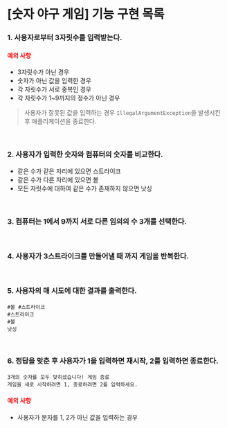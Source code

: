 # [숫자 야구 게임] 기능 구현 목록

### 1. 사용자로부터 3자릿수를 입력받는다.

#### <span style="color:red">예외 사항</span>
- 3자릿수가 아닌 경우
- 숫자가 아닌 값을 입력한 경우
- 각 자릿수가 서로 중복인 경우
- 각 자릿수가 1~9까지의 정수가 아닌 경우

> 사용자가 잘못된 값을 입력하는 경우 ```IllegalArgumentException```을 발생시킨 후 애플리케이션을 종료한다.

<br>

### 2. 사용자가 입력한 숫자와 컴퓨터의 숫자를 비교한다.
- 같은 수가 같은 자리에 있으면 스트라이크
- 같은 수가 다른 자리에 있으면 볼
- 모든 자릿수에 대하여 같은 수가 존재하지 않으면 낫싱

<br>

### 3. 컴퓨터는 1에서 9까지 서로 다른 임의의 수 3개를 선택한다.
<br>


### 4. 사용자가 3스트라이크를 만들어낼 때 까지 게임을 반복한다.
<br>


### 5. 사용자의 매 시도에 대한 결과를 출력한다.

```
#볼 #스트라이크
#스트라이크
#볼
낫싱
```
<br>


### 6. 정답을 맞춘 후 사용자가 1을 입력하면 재시작, 2를 입력하면 종료한다.
```
3개의 숫자를 모두 맞히셨습니다! 게임 종료
게임을 새로 시작하려면 1, 종료하려면 2를 입력하세요.
```

#### <span style="color:red">예외 사항</span>
- 사용자가 문자를 1, 2가 아닌 값을 입력하는 경우
